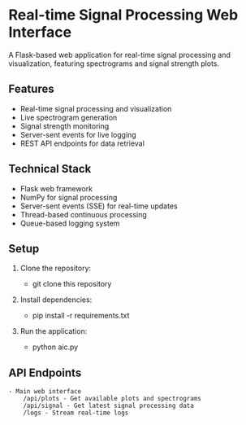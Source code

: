 # Real-time Signal Processing Web Interface

A Flask-based web application for real-time signal processing and visualization, featuring spectrograms and signal strength plots.

## Features

- Real-time signal processing and visualization
- Live spectrogram generation
- Signal strength monitoring
- Server-sent events for live logging
- REST API endpoints for data retrieval

## Technical Stack

- Flask web framework
- NumPy for signal processing
- Server-sent events (SSE) for real-time updates
- Thread-based continuous processing
- Queue-based logging system


## Setup

1. Clone the repository:
    - git clone this repository

2. Install dependencies:

    - pip install -r requirements.txt

3. Run the application:

    - python aic.py

## API Endpoints
    - Main web interface
        /api/plots - Get available plots and spectrograms
        /api/signal - Get latest signal processing data
        /logs - Stream real-time logs
